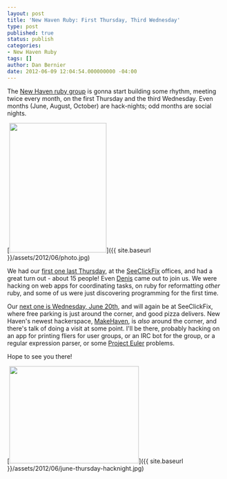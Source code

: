 ```yaml
---
layout: post
title: 'New Haven Ruby: First Thursday, Third Wednesday'
type: post
published: true
status: publish
categories:
- New Haven Ruby
tags: []
author: Dan Bernier
date: 2012-06-09 12:04:54.000000000 -04:00
---
```


The [New Haven ruby group](http://newhavenrb.org) is gonna start building some rhythm, meeting twice every month, on the first Thursday and the third Wednesday. Even months (June, August, October) are hack-nights; odd months are social nights.

[<img class="alignright size-medium wp-image-562" title="Denis visits SeeClickFix" src="{{ site.baseurl }}/assets/2012/06/photo.jpg" alt="" width="225" height="300" />]({{ site.baseurl }}/assets/2012/06/photo.jpg)

We had our [first one last Thursday](http://www.meetup.com/newhavenrb/events/67147902/), at the [SeeClickFix](http://seeclickfix.com) offices, and had a great turn out - about 15 people! Even [Denis](http://twitter.com/jumph4x) came out to join us. We were hacking on web apps for coordinating tasks, on ruby for reformatting _other_ ruby, and some of us were just discovering programming for the first time.

Our [next one is Wednesday, June 20th](http://www.meetup.com/newhavenrb/events/68306772/), and will again be at SeeClickFix, where free parking is just around the corner, and good pizza delivers. New Haven's newest hackerspace, [MakeHaven](http://makehaven.org/), is _also_ around the corner, and there's talk of doing a visit at some point. I'll be there, probably hacking on an app for printing fliers for user groups, or an IRC bot for the group, or a regular expression parser, or some [Project Euler](http://projecteuler.net) problems.

Hope to see you there!

[<img class="aligncenter size-medium wp-image-569" title="june-thursday-hacknight" src="{{ site.baseurl }}/assets/2012/06/june-thursday-hacknight.jpg" alt="" width="300" height="225" />]({{ site.baseurl }}/assets/2012/06/june-thursday-hacknight.jpg)
